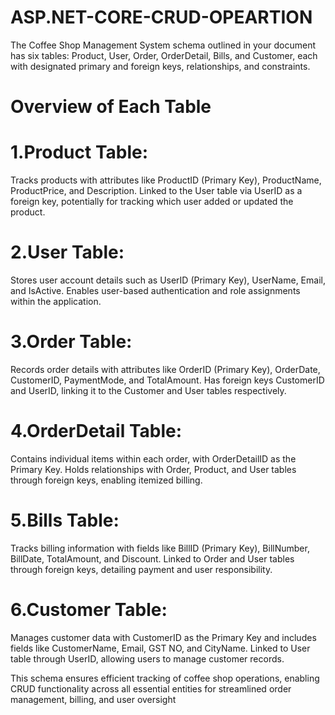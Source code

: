 # ASP.NET-CORE-CRUD-OPEARTION

The Coffee Shop Management System schema outlined in your document has six tables: Product, User, Order, OrderDetail, Bills, and Customer, each with designated primary and foreign keys, relationships, and constraints.

# Overview of Each Table

# 1.Product Table:

Tracks products with attributes like ProductID (Primary Key), ProductName, ProductPrice, and Description.
Linked to the User table via UserID as a foreign key, potentially for tracking which user added or updated the product.

# 2.User Table:

Stores user account details such as UserID (Primary Key), UserName, Email, and IsActive.
Enables user-based authentication and role assignments within the application.

# 3.Order Table:

Records order details with attributes like OrderID (Primary Key), OrderDate, CustomerID, PaymentMode, and TotalAmount.
Has foreign keys CustomerID and UserID, linking it to the Customer and User tables respectively.

# 4.OrderDetail Table:

Contains individual items within each order, with OrderDetailID as the Primary Key.
Holds relationships with Order, Product, and User tables through foreign keys, enabling itemized billing.

# 5.Bills Table:

Tracks billing information with fields like BillID (Primary Key), BillNumber, BillDate, TotalAmount, and Discount.
Linked to Order and User tables through foreign keys, detailing payment and user responsibility.

# 6.Customer Table:

Manages customer data with CustomerID as the Primary Key and includes fields like CustomerName, Email, GST NO, and CityName.
Linked to User table through UserID, allowing users to manage customer records.


This schema ensures efficient tracking of coffee shop operations, enabling CRUD functionality across all essential entities for streamlined order management, billing, and user oversight
